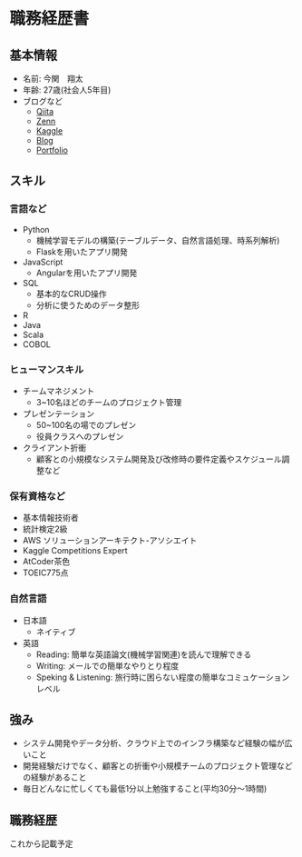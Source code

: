 # 職務経歴書

## 基本情報
- 名前: 今関　翔太
- 年齢: 27歳(社会人5年目)
- ブログなど
    - [Qiita](https://qiita.com/shota-imazeki)
    - [Zenn](https://zenn.dev/shota_imazeki/books)
    - [Kaggle](https://www.kaggle.com/imazekishota)
    - [Blog](https://shotaimazeki.hatenablog.com/)
    - [Portfolio](https://shota-imazeki-108.github.io/portfolio.github.io/index.html)

## スキル

### 言語など
- Python
    - 機械学習モデルの構築(テーブルデータ、自然言語処理、時系列解析)
    - Flaskを用いたアプリ開発
- JavaScript
    - Angularを用いたアプリ開発
- SQL
    - 基本的なCRUD操作
    - 分析に使うためのデータ整形
- R
- Java
- Scala
- COBOL

### ヒューマンスキル
- チームマネジメント
    - 3~10名ほどのチームのプロジェクト管理
- プレゼンテーション
    - 50~100名の場でのプレゼン
    - 役員クラスへのプレゼン
- クライアント折衝
    - 顧客との小規模なシステム開発及び改修時の要件定義やスケジュール調整など

### 保有資格など
- 基本情報技術者
- 統計検定2級
- AWS ソリューションアーキテクト-アソシエイト
- Kaggle Competitions Expert
- AtCoder茶色
- TOEIC775点

### 自然言語
- 日本語
    - ネイティブ
- 英語
    - Reading: 簡単な英語論文(機械学習関連)を読んで理解できる
    - Writing: メールでの簡単なやりとり程度
    - Speking & Listening: 旅行時に困らない程度の簡単なコミュケーションレベル

## 強み
- システム開発やデータ分析、クラウド上でのインフラ構築など経験の幅が広いこと
- 開発経験だけでなく、顧客との折衝や小規模チームのプロジェクト管理などの経験があること
- 毎日どんなに忙しくても最低1分以上勉強すること(平均30分〜1時間)

## 職務経歴
これから記載予定
